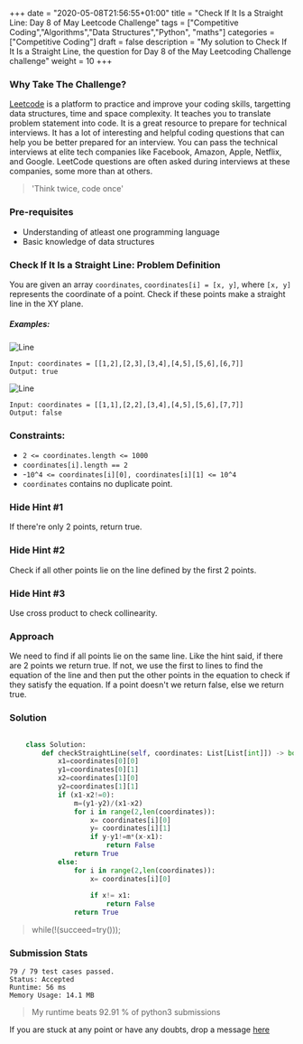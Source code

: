 +++
date = "2020-05-08T21:56:55+01:00"
title = "Check If It Is a Straight Line: Day 8 of May Leetcode Challenge"
tags = ["Competitive Coding","Algorithms","Data Structures","Python", "maths"]
categories = ["Competitive Coding"]
draft = false
description = "My solution to Check If It Is a Straight Line, the question for Day 8 of the May Leetcoding Challenge challenge"
weight = 10
+++

### Why Take The Challenge?

[Leetcode](https://leetcode.com/) is a platform to practice and improve your coding skills, targetting data structures, time and space complexity. It teaches you to translate problem statement into code. It is a great resource to prepare for technical interviews. It has a lot of interesting and helpful coding questions that can help you be better prepared for an interview. You can pass the technical interviews at elite tech companies like Facebook, Amazon, Apple, Netflix, and Google. LeetCode questions are often asked during interviews at these companies, some more than at others. 

> 'Think twice, code once'

### Pre-requisites
- Understanding of atleast one programming language
- Basic knowledge of data structures

### Check If It Is a Straight Line: Problem Definition

You are given an array `coordinates`, `coordinates[i] = [x, y]`, where `[x, y]` represents the coordinate of a point. Check if these points make a straight line in the XY plane.
##### Examples:

![Line](/img/line1.jpg "Line")

    Input: coordinates = [[1,2],[2,3],[3,4],[4,5],[5,6],[6,7]]
    Output: true

![Line](/img/line2.jpg "Line")

    Input: coordinates = [[1,1],[2,2],[3,4],[4,5],[5,6],[7,7]]
    Output: false

      
### Constraints:

- `2 <= coordinates.length <= 1000`
- `coordinates[i].length == 2`
- -`10^4 <= coordinates[i][0], coordinates[i][1] <= 10^4`
- `coordinates` contains no duplicate point.

### Hide Hint #1  
If there're only 2 points, return true.

### Hide Hint #2
Check if all other points lie on the line defined by the first 2 points.

### Hide Hint #3
Use cross product to check collinearity.

### Approach

We need to find if all points lie on the same line. Like the hint said, if there are 2 points we return true. If not, we use the first to lines to find the equation of the line and then put the other points in the equation to check if they satisfy the equation. If a point doesn't we return false, else we return true.

### Solution

``` python    

    class Solution:
        def checkStraightLine(self, coordinates: List[List[int]]) -> bool:
            x1=coordinates[0][0]
            y1=coordinates[0][1]
            x2=coordinates[1][0]
            y2=coordinates[1][1]
            if (x1-x2!=0):
                m=(y1-y2)/(x1-x2)
                for i in range(2,len(coordinates)):
                    x= coordinates[i][0]
                    y= coordinates[i][1]
                    if y-y1!=m*(x-x1):
                        return False
                return True
            else:
                for i in range(2,len(coordinates)):
                    x= coordinates[i][0]
                    
                    if x!= x1:
                        return False
                return True

```


> while(!(succeed=try())); 


### Submission Stats

    79 / 79 test cases passed.
    Status: Accepted
    Runtime: 56 ms
    Memory Usage: 14.1 MB


>My runtime beats  92.91 % of python3 submissions

If you are stuck at any point or have any doubts, drop a message [here](https://www.vrushtimody.me/)